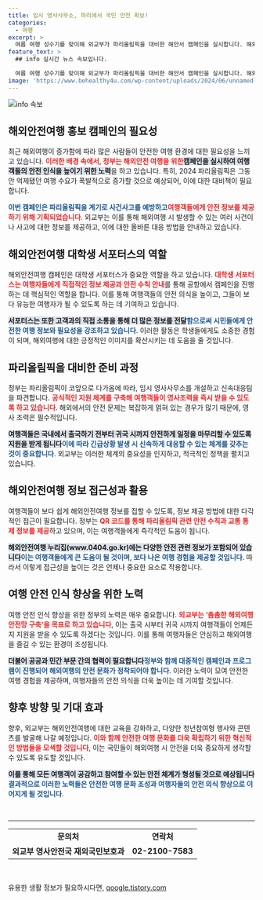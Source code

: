 ```yaml
---
title: 임시 영사사무소, 파리에서 국민 안전 확보!
categories:
  - 여행
excerpt: >
  여름 여행 성수기를 맞이해 외교부가 파리올림픽을 대비한 해안서 캠페인을 실시합니다. 해외안전여행 대학생 서포터스가 안전 수칙을 안내하고, 유용한 기념품을 배포하며, 사전 준비의 중요성을 강조합니다. 안전한 해외여행을 위한 필독 정보가 총집결된 이번 캠페인, 놓치지 마세요!
feature_text: >
  ## info 실시간 뉴스 속보입니다.

  여름 여행 성수기를 맞이해 외교부가 파리올림픽을 대비한 해안서 캠페인을 실시합니다. 해외안전여행 대학생 서포터스가 안전 수칙을 안내하고, 유용한 기념품을 배포하며, 사전 준비의 중요성을 강조합니다. 안전한 해외여행을 위한 필독 정보가 총집결된 이번 캠페인, 놓치지 마세요!
image: 'https://www.behealthy4u.com/wp-content/uploads/2024/06/unnamed-file.png'
---
```


<p><img src="https://www.behealthy4u.com/wp-content/uploads/2024/06/unnamed-file.png" alt="info 속보" /></p>

<h2 data-ke-size="size26">해외안전여행 홍보 캠페인의 필요성</h2>

<p data-ke-size="size16">최근 해외여행이 증가함에 따라 많은 사람들이 안전한 여행 환경에 대한 필요성을 느끼고 있습니다. <b><span style="color: #ee2323;">이러한 배경 속에서, 정부는 해외안전 여행을 위한</span></b><b><span style="background-color: #21538527;">캠페인을 실시하여 여행객들의 안전 인식을 높이기 위한 노력</span></b>을 하고 있습니다. 특히, 2024 파리올림픽은 그동안 억제됐던 여행 수요가 폭발적으로 증가할 것으로 예상되어, 이에 대한 대비책이 필요합니다.</p>

<p><b><span style="color: #1a5490;">이번 캠페인은 파리올림픽을 계기로 사건사고를 예방하고</span></b><b><span style="color: #ee2323;">여행객들에게 안전 정보를 제공하기 위해 기획되었습니다</span></b>. 외교부는 이를 통해 해외여행 시 발생할 수 있는 여러 사건이나 사고에 대한 정보를 제공하고, 이에 대한 올바른 대응 방법을 안내하고 있습니다.</p>

<h2 data-ke-size="size26">해외안전여행 대학생 서포터스의 역할</h2>

<p data-ke-size="size16">해외안전여행 캠페인은 대학생 서포터스가 중요한 역할을 하고 있습니다. <b><span style="color: #ee2323;">대학생 서포터스는 여행자들에게 직접적인 정보 제공과 안전 수칙 안내</span></b>를 통해 공항에서 캠페인을 진행하는 데 핵심적인 역할을 합니다. 이를 통해 여행객들의 안전 의식을 높이고, 그들이 보다 유능한 여행자가 될 수 있도록 하는 데 기여하고 있습니다.</p>

<p><b><span style="background-color: #21538527;">서포터스는 또한 고객과의 직접 소통을 통해 더 많은 정보를 전달</span></b><b><span style="color: #1a5490;">함으로써 시민들에게 안전한 여행 정보와 필요성을 강조하고 있습니다</span></b>. 이러한 활동은 학생들에게도 소중한 경험이 되며, 해외여행에 대한 긍정적인 이미지를 확산시키는 데 도움을 줄 것입니다.</p>

<h2 data-ke-size="size26">파리올림픽을 대비한 준비 과정</h2>

<p data-ke-size="size16">정부는 파리올림픽이 코앞으로 다가옴에 따라, 임시 영사사무소를 개설하고 신속대응팀을 파견합니다. <b><span style="color: #ee2323;">공식적인 지원 체계를 구축해 여행객들이 영사조력을 즉시 받을 수 있도록 하고 있습니다</span></b>. 해외에서의 안전 문제는 복잡하게 얽혀 있는 경우가 많기 때문에, 영사 조력은 필수적입니다.</p>

<p><b><span style="background-color: #21538527;">여행객들은 국내에서 출국하기 전부터 귀국 시까지 안전하게 일정을 마무리할 수 있도록 지원을 받게 됩니다</span></b><b><span style="color: #1a5490;">이에 따라 긴급상황 발생 시 신속하게 대응할 수 있는 체계를 갖추는 것이 중요합니다</span></b>. 외교부는 이러한 체계의 중요성을 인지하고, 적극적인 정책을 펼치고 있습니다.</p>

<h2 data-ke-size="size26">해외안전여행 정보 접근성과 활용</h2>

<p data-ke-size="size16">여행객들이 보다 쉽게 해외안전여행 정보를 접할 수 있도록, 정보 제공 방법에 대한 다각적인 접근이 필요합니다. 정부는 <b><span style="color: #ee2323;">QR 코드를 통해 파리올림픽 관련 안전 수칙과 교통 통제 정보를 제공</span></b>하고 있으며, 이는 여행객들에게 즉각적인 도움이 됩니다.</p>

<p><b><span style="background-color: #21538527;">해외안전여행 누리집(www.0404.go.kr)에는 다양한 안전 관련 정보가 포함되어 있습니다</span></b><b><span style="color: #1a5490;">이는 여행객들에게 큰 도움이 될 것이며, 보다 나은 여행 경험을 제공할 것입니다</span></b>. 따라서 이렇게 접근성을 높이는 것은 언제나 중요한 요소로 작용합니다.</p>

<h2 data-ke-size="size26">여행 안전 인식 향상을 위한 노력</h2>

<p data-ke-size="size16">여행 안전 인식 향상을 위한 정부의 노력은 매우 중요합니다. <b><span style="color: #ee2323;">외교부는 ‘촘촘한 해외여행 안전망 구축’을 목표로 하고 있습니다</span></b>, 이는 출국 시부터 귀국 시까지 여행객들이 언제든지 지원을 받을 수 있도록 하겠다는 것입니다. 이를 통해 여행자들은 안심하고 해외여행을 즐길 수 있는 환경이 조성됩니다.</p>

<p><b><span style="background-color: #21538527;">더불어 공공과 민간 부문 간의 협력이 필요합니다</span></b><b><span style="color: #1a5490;">정부와 함께 대중적인 캠페인과 프로그램이 진행되어 해외여행의 안전 문화가 정착되어야 합니다</span></b>. 이러한 노력이 모여 안전한 여행 경험을 제공하며, 여행자들의 안전 의식을 더욱 높이는 데 기여할 것입니다.</p>

<h2 data-ke-size="size26">향후 방향 및 기대 효과</h2>

<p data-ke-size="size16">향후, 외교부는 해외안전여행에 대한 교육을 강화하고, 다양한 청년참여형 행사와 콘텐츠를 발굴해 나갈 예정입니다. <b><span style="color: #ee2323;">이와 함께 안전한 여행 문화를 더욱 확립하기 위한 혁신적인 방법들을 모색할 것입니다</span></b>, 이는 국민들이 해외여행 시 안전을 더욱 중요하게 생각할 수 있도록 유도할 것입니다.</p>

<p><b><span style="background-color: #21538527;">이를 통해 모든 여행객이 공감하고 참여할 수 있는 안전 체계가 형성될 것으로 예상됩니다</span></b><b><span style="color: #1a5490;">결과적으로 이러한 노력들은 안전한 여행 문화 조성과 여행자들의 안전 의식 향상으로 이어지게 될 것입니다</span></b>.</p></p>

<p data-ke-size="size16">&nbsp;</p>

<hr>

<table style="width: 100%;">
    <tr>
        <td style="text-align: center; height: 17px;"><b>문의처</b></td>
        <td style="text-align: center; height: 17px;"><b>연락처</b></td>
    </tr>
    <tr>
        <td style="text-align: center; height: 17px;"><b>외교부 영사안전국 재외국민보호과</b></td>
        <td style="text-align: center; height: 17px;"><b>02-2100-7583</b></td>
    </tr>
</table>

<p data-ke-size="size16">&nbsp;</p>
유용한 생활 정보가 필요하시다면, <a href="https://qoogle.tistory.com" rel="dofollow">qoogle.tistory.com</a>


